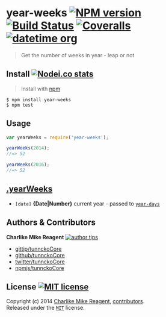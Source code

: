 # year-weeks [![NPM version][npmjs-shields]][npmjs-url] [![Build Status][travis-img]][travis-url] [![Coveralls][coveralls-shields]][coveralls-url] [![datetime org][datetime-shields]][datetime-url]
> Get the number of weeks in year - leap or not


## Install [![Nodei.co stats][npmjs-install]][npmjs-url] 
> Install with [npm](https://npmjs.org)

```
$ npm install year-weeks
$ npm test
```


## Usage
```js
var yearWeeks = require('year-weeks');

yearWeeks(2014);
//=> 52

yearWeeks(2016);
//=> 52
```


## [.yearWeeks](index.js#L13)
- `[date]` **{Date|Number}** current year - passed to [`year-days`](https://github.com/sindresorhus/year-days)


## Authors & Contributors
**Charlike Mike Reagent** [![author tips][author-gittip-img]][author-gittip]
+ [gittip/tunnckoCore][author-gittip]
+ [github/tunnckoCore][author-github]
+ [twitter/tunnckoCore][author-twitter]
+ [npmjs/tunnckoCore][author-npmjs]


## License [![MIT license][license-img]][license-url]
Copyright (c) 2014 [Charlike Mike Reagent][author-website], [contributors](https://github.com/datetime/year-weeks/graphs/contributors).  
Released under the [`MIT`][license-url] license.


[npmjs-url]: http://npm.im/year-weeks
[npmjs-shields]: http://img.shields.io/npm/v/year-weeks.svg
[npmjs-install]: https://nodei.co/npm/year-weeks.svg?mini=true

[coveralls-url]: https://coveralls.io/r/datetime/year-weeks?branch=master
[coveralls-shields]: https://img.shields.io/coveralls/datetime/year-weeks.svg

[license-url]: https://github.com/datetime/year-weeks/blob/master/license.md
[license-img]: http://img.shields.io/badge/license-MIT-blue.svg

[travis-url]: https://travis-ci.org/datetime/year-weeks
[travis-img]: https://travis-ci.org/datetime/year-weeks.svg

[depstat-url]: https://david-dm.org/datetime/year-weeks
[depstat-img]: https://david-dm.org/datetime/year-weeks.svg

[author-gittip-img]: http://img.shields.io/gittip/tunnckoCore.svg
[author-gittip]: https://www.gittip.com/tunnckoCore
[author-github]: https://github.com/tunnckoCore
[author-twitter]: https://twitter.com/tunnckoCore

[author-website]: http://www.whistle-bg.tk
[author-npmjs]: https://npmjs.org/~tunnckocore


[datetime-shields]: http://img.shields.io/badge/datetime-approved-brightgreen.svg
[datetime-url]: https://github.com/datetime